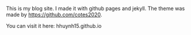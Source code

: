 This is my blog site. I made it with github pages and jekyll. The theme was made by https://github.com/cotes2020.

You can visit it here: hhuynh15.github.io

